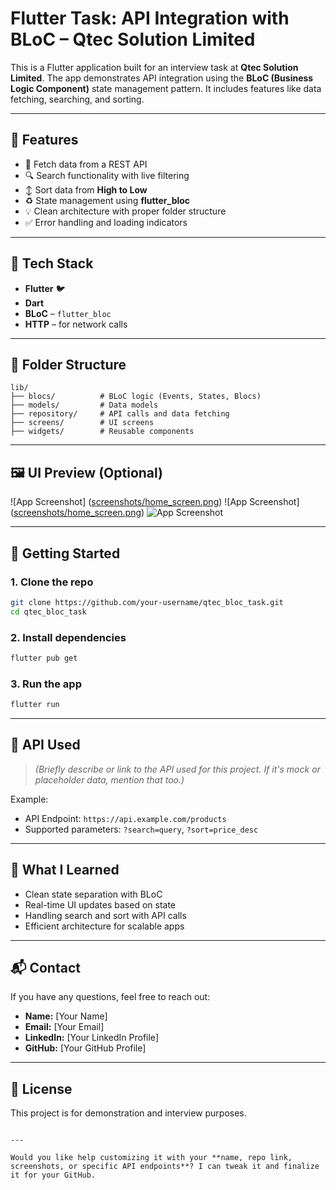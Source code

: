 # Flutter Task: API Integration with BLoC – Qtec Solution Limited

This is a Flutter application built for an interview task at **Qtec Solution Limited**. The app demonstrates API integration using the **BLoC (Business Logic Component)** state management pattern. It includes features like data fetching, searching, and sorting.

---

## 🔧 Features

- 📡 Fetch data from a REST API
- 🔍 Search functionality with live filtering
- ↕️ Sort data from **High to Low**
- ♻️ State management using **flutter_bloc**
- 💡 Clean architecture with proper folder structure
- ✅ Error handling and loading indicators

---

## 🧱 Tech Stack

- **Flutter** 🐦
- **Dart**
- **BLoC** – `flutter_bloc`
- **HTTP** – for network calls

---

## 📂 Folder Structure

```
lib/
├── blocs/          # BLoC logic (Events, States, Blocs)
├── models/         # Data models
├── repository/     # API calls and data fetching
├── screens/        # UI screens
├── widgets/        # Reusable components
```

---

## 🖼️ UI Preview (Optional)
![App Screenshot] ([screenshots/home_screen.png](https://github.com/Shaown292/qtec/blob/master/Screenshot_20250423_181221.png))
![App Screenshot] ([screenshots/home_screen.png](https://github.com/Shaown292/qtec/blob/master/Screenshot_20250423_181255.png))
![App Screenshot]([screenshots/home_screen.png](https://github.com/Shaown292/qtec/blob/master/Screenshot_20250423_181312.png))







---

## 🚀 Getting Started

### 1. Clone the repo

```bash
git clone https://github.com/your-username/qtec_bloc_task.git
cd qtec_bloc_task
```

### 2. Install dependencies

```bash
flutter pub get
```

### 3. Run the app

```bash
flutter run
```

---

## 📡 API Used

> *(Briefly describe or link to the API used for this project. If it's mock or placeholder data, mention that too.)*

Example:

- API Endpoint: `https://api.example.com/products`
- Supported parameters: `?search=query`, `?sort=price_desc`

---

## 🧠 What I Learned

- Clean state separation with BLoC
- Real-time UI updates based on state
- Handling search and sort with API calls
- Efficient architecture for scalable apps

---

## 📬 Contact

If you have any questions, feel free to reach out:

- **Name:** [Your Name]
- **Email:** [Your Email]
- **LinkedIn:** [Your LinkedIn Profile]
- **GitHub:** [Your GitHub Profile]

---

## 📄 License

This project is for demonstration and interview purposes.

```

---

Would you like help customizing it with your **name, repo link, screenshots, or specific API endpoints**? I can tweak it and finalize it for your GitHub.
